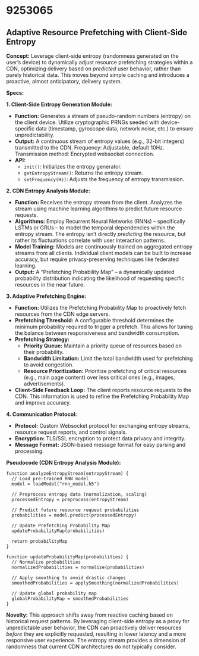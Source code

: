 # 9253065

## Adaptive Resource Prefetching with Client-Side Entropy

**Concept:** Leverage client-side entropy (randomness generated on the user’s device) to dynamically adjust resource prefetching strategies within a CDN, optimizing delivery based on *predicted* user behavior, rather than purely historical data. This moves beyond simple caching and introduces a proactive, almost anticipatory, delivery system.

**Specs:**

**1. Client-Side Entropy Generation Module:**

*   **Function:** Generates a stream of pseudo-random numbers (entropy) on the client device. Utilize cryptographic PRNGs seeded with device-specific data (timestamp, gyroscope data, network noise, etc.) to ensure unpredictability.
*   **Output:** A continuous stream of entropy values (e.g., 32-bit integers) transmitted to the CDN.  Frequency: Adjustable, default 10Hz. Transmission method: Encrypted websocket connection.
*   **API:**
    *   `init()`: Initializes the entropy generator.
    *   `getEntropyStream()`: Returns the entropy stream.
    *   `setFrequency(Hz)`:  Adjusts the frequency of entropy transmission.

**2. CDN Entropy Analysis Module:**

*   **Function:** Receives the entropy stream from the client.  Analyzes the stream using machine learning algorithms to predict future resource requests.
*   **Algorithms:** Employ Recurrent Neural Networks (RNNs) – specifically LSTMs or GRUs – to model the temporal dependencies within the entropy stream. The entropy isn’t directly *predicting* the resource, but rather its fluctuations correlate with user interaction patterns.
*   **Model Training:** Models are continuously trained on aggregated entropy streams from all clients. Individual client models can be built to increase accuracy, but require privacy-preserving techniques like federated learning.
*   **Output:** A “Prefetching Probability Map” – a dynamically updated probability distribution indicating the likelihood of requesting specific resources in the near future.

**3. Adaptive Prefetching Engine:**

*   **Function:**  Utilizes the Prefetching Probability Map to proactively fetch resources from the CDN edge servers.
*   **Prefetching Threshold:** A configurable threshold determines the minimum probability required to trigger a prefetch. This allows for tuning the balance between responsiveness and bandwidth consumption.
*   **Prefetching Strategy:**
    *   **Priority Queue:** Maintain a priority queue of resources based on their probability.
    *   **Bandwidth Limitation:**  Limit the total bandwidth used for prefetching to avoid congestion.
    *   **Resource Prioritization:**  Prioritize prefetching of critical resources (e.g., main page content) over less critical ones (e.g., images, advertisements).
*   **Client-Side Feedback Loop:**  The client reports resource requests to the CDN. This information is used to refine the Prefetching Probability Map and improve accuracy.

**4. Communication Protocol:**

*   **Protocol:** Custom Websocket protocol for exchanging entropy streams, resource request reports, and control signals.
*   **Encryption:**  TLS/SSL encryption to protect data privacy and integrity.
*   **Message Format:** JSON-based message format for easy parsing and processing.

**Pseudocode (CDN Entropy Analysis Module):**

```
function analyzeEntropyStream(entropyStream) {
  // Load pre-trained RNN model
  model = loadModel("rnn_model.h5")

  // Preprocess entropy data (normalization, scaling)
  processedEntropy = preprocess(entropyStream)

  // Predict future resource request probabilities
  probabilities = model.predict(processedEntropy)

  // Update Prefetching Probability Map
  updateProbabilityMap(probabilities)

  return probabilityMap
}

function updateProbabilityMap(probabilities) {
  // Normalize probabilities
  normalizedProbabilities = normalize(probabilities)

  // Apply smoothing to avoid drastic changes
  smoothedProbabilities = applySmoothing(normalizedProbabilities)

  // Update global probability map
  globalProbabilityMap = smoothedProbabilities
}
```

**Novelty:** This approach shifts away from reactive caching based on historical request patterns.  By leveraging client-side entropy as a proxy for unpredictable user behavior, the CDN can proactively deliver resources *before* they are explicitly requested, resulting in lower latency and a more responsive user experience.  The entropy stream provides a dimension of randomness that current CDN architectures do not typically consider.